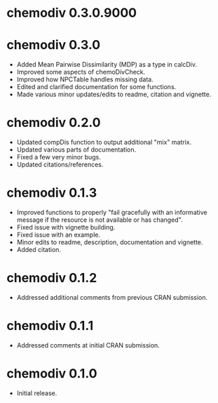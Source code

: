 # chemodiv 0.3.0.9000



# chemodiv 0.3.0

* Added Mean Pairwise Dissimilarity (MDP) as a type in calcDiv.
* Improved some aspects of chemoDivCheck.
* Improved how NPCTable handles missing data.
* Edited and clarified documentation for some functions.
* Made various minor updates/edits to readme, citation and vignette. 

# chemodiv 0.2.0

* Updated compDis function to output additional "mix" matrix.
* Updated various parts of documentation.
* Fixed a few very minor bugs.
* Updated citations/references.

# chemodiv 0.1.3

* Improved functions to properly "fail gracefully with an informative message 
if the resource is not available or has changed". 
* Fixed issue with vignette building.
* Fixed issue with an example.
* Minor edits to readme, description, documentation and vignette.
* Added citation.

# chemodiv 0.1.2

* Addressed additional comments from previous CRAN submission.

# chemodiv 0.1.1

* Addressed comments at initial CRAN submission.

# chemodiv 0.1.0

* Initial release.
